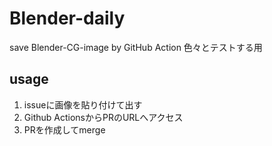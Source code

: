 # Blender-daily
save Blender-CG-image by GitHub Action
色々とテストする用

## usage
1. issueに画像を貼り付けて出す
2. Github ActionsからPRのURLへアクセス
3. PRを作成してmerge
